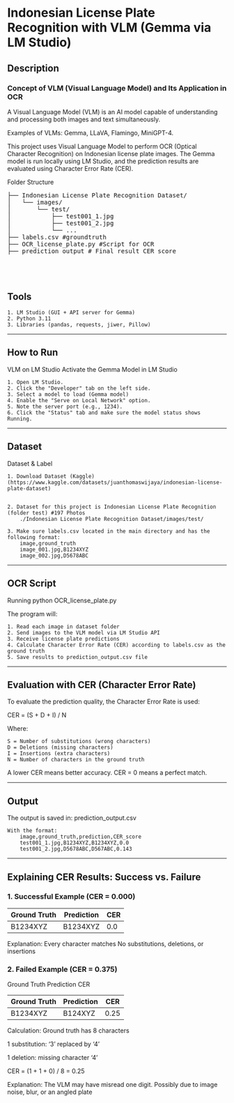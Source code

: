 # Indonesian License Plate Recognition with VLM (Gemma via LM Studio)

## Description

### Concept of VLM (Visual Language Model) and Its Application in OCR

A Visual Language Model (VLM) is an AI model capable of understanding and processing both images and text simultaneously.

Examples of VLMs: Gemma, LLaVA, Flamingo, MiniGPT-4.

This project uses Visual Language Model to perform OCR (Optical Character Recognition) on Indonesian license plate images.
The Gemma model is run locally using LM Studio, and the prediction results are evaluated using Character Error Rate (CER).

Folder Structure
<pre lang="markdown">
├── Indonesian License Plate Recognition Dataset/
│   └── images/
│       └── test/
│           ├── test001_1.jpg
│           ├── test001_2.jpg
│           └── ...
├── labels.csv #groundtruth
├── OCR_license_plate.py #Script for OCR
├── prediction_output # Final result CER score
</pre>
‎
---
## Tools
	1. LM Studio (GUI + API server for Gemma)
	2. Python 3.11
	3. Libraries (pandas, requests, jiwer, Pillow)

---
## How to Run
VLM on LM Studio
Activate the Gemma Model in LM Studio
	
 	1. Open LM Studio.
	2. Click the "Developer" tab on the left side.
	3. Select a model to load (Gemma model)
	4. Enable the "Serve on Local Network" option.
	5. Note the server port (e.g., 1234).
	6. Click the "Status" tab and make sure the model status shows Running.

---
## Dataset
Dataset & Label

	1. Download Dataset (Kaggle)(https://www.kaggle.com/datasets/juanthomaswijaya/indonesian-license-plate-dataset)


	2. Dataset for this project is Indonesian License Plate Recognition (folder test) #197 Photos
		./Indonesian License Plate Recognition Dataset/images/test/

	3. Make sure labels.csv located in the main directory and has the following format:
		image,ground_truth
		image_001.jpg,B1234XYZ
		image_002.jpg,D5678ABC

---
## OCR Script
Running python OCR_license_plate.py

The program will:

	1. Read each image in dataset folder
	2. Send images to the VLM model via LM Studio API
	3. Receive license plate predictions
	4. Calculate Character Error Rate (CER) according to labels.csv as the ground truth
	5. Save results to prediction_output.csv file

---
## Evaluation with CER (Character Error Rate)
To evaluate the prediction quality, the Character Error Rate is used:

CER = (S + D + I) / N

Where:

	S = Number of substitutions (wrong characters)
	D = Deletions (missing characters)
	I = Insertions (extra characters)
	N = Number of characters in the ground truth

A lower CER means better accuracy. CER = 0 means a perfect match.


---
## Output
The output is saved in:
	prediction_output.csv
	
	With the format:
		image,ground_truth,prediction,CER_score
		test001_1.jpg,B1234XYZ,B1234XYZ,0.0
		test001_2.jpg,D5678ABC,D567ABC,0.143

---
## Explaining CER Results: Success vs. Failure

### 1. Successful Example (CER = 0.000)

| Ground Truth     | Prediction     | CER      |
|--------------|--------------|--------------|
| B1234XYZ | B1234XYZ | 0.0 |

Explanation:
Every character matches
No substitutions, deletions, or insertions


### 2. Failed Example (CER = 0.375)

Ground Truth	Prediction	CER
		
| Ground Truth     | Prediction     | CER      |
|--------------|--------------|--------------|
| B1234XYZ | B124XYZ | 0.25 |

Calculation:
Ground truth has 8 characters

1 substitution: ‘3’ replaced by ‘4’

1 deletion: missing character ‘4’

CER = (1 + 1 + 0) / 8 = 0.25

Explanation:
The VLM may have misread one digit. Possibly due to image noise, blur, or an angled plate
